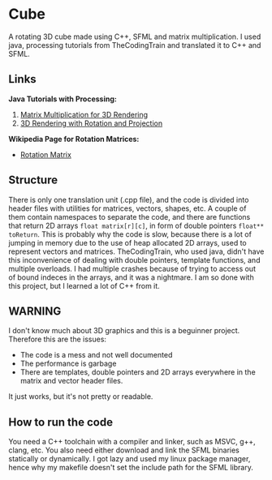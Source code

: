 # Cube
A rotating 3D cube made using C++, SFML and matrix multiplication.
I used java, processing tutorials from TheCodingTrain and translated it to C++ and SFML.

## Links

**Java Tutorials with Processing:**
1. [Matrix Multiplication for 3D Rendering](https://www.youtube.com/watch?v=tzsgS19RRc8)
2. [3D Rendering with Rotation and Projection](https://www.youtube.com/watch?v=p4Iz0XJY-Qk)

**Wikipedia Page for Rotation Matrices:**
- [Rotation Matrix](https://en.wikipedia.org/wiki/Rotation_matrix)

## Structure

There is only one translation unit (.cpp file), and the code is divided into header files with utilities for matrices, vectors, shapes, etc.
A couple of them contain namespaces to separate the code, and there are functions that return 2D arrays `float matrix[r][c]`, in form of double pointers `float** toReturn`. This is probably why the code is slow, because there is a lot of jumping in memory due to the use of heap allocated 2D arrays, used to represent vectors and matrices. TheCodingTrain, who used java, didn't have this inconvenience of dealing with double pointers, template functions, and multiple overloads. I had multiple crashes because of trying to access out of bound indeces in the arrays, and it was a nightmare. I am so done with this project, but I learned a lot of C++ from it.

## WARNING

I don't know much about 3D graphics and this is a beguinner project. Therefore this are the issues:

- The code is a mess and not well documented
- The performance is garbage
- There are templates, double pointers and 2D arrays everywhere in the matrix and vector header files.

It just works, but it's not pretty or readable.

## How to run the code


You need a C++ toolchain with a compiler and linker, such as MSVC, g++, clang, etc. You also need either download and link the SFML binaries statically or dynamically. I got lazy and used my linux package manager, hence why my makefile doesn't set the include path for the SFML library.
